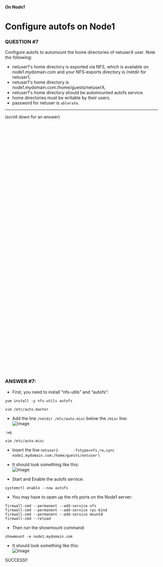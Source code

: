 ***On Node1***
# Configure autofs on Node1

### QUESTION #7
Configure autofs to automount the home directories of netuserX user. Note the following: 
- netuser1's home directory is exported via NFS, which is available on node1.mydomain.com and your NFS-exports directory is /netdir for netuser1, 
- netuser1's home directory is node1.mydomain.com:/home/guests/netuserX, 
- netuser1's home directory should be automounted autofs service. 
- home directories must be writable by their users. 
- password for netuser is ```ablerate```. 
 

***
(scroll down for an answer)

<br/><br/><br/><br/><br/><br/><br/><br/><br/><br/><br/><br/><br/><br/><br/><br/><br/><br/><br/><br/><br/><br/><br/><br/>
<br/><br/><br/><br/><br/><br/><br/><br/><br/><br/><br/><br/><br/><br/><br/><br/><br/><br/><br/><br/><br/><br/><br/><br/>

### ANSWER #7:

* First, you need to install “nfs-utils” and “autofs”:

```
yum install -y nfs-utils autofs
```
```
vim /etc/auto.master
```
* Add the line ```/netdir /etc/auto.misc``` below the ```/misc``` line: \
![image](https://github.com/RedHatRanger/rhcsa9vagrant/assets/90477448/e0b9c51f-9e0a-483f-b054-12efac7280aa)
```
:wq
```
```
vim /etc/auto.misc
```
* Insert the line ```netuser1       -fstype=nfs,rw,sync     node1.mydomain.com:/home/guests/netuser``` \
* It should look something like this: \
![image](https://github.com/RedHatRanger/rhcsa9vagrant/assets/90477448/b800a31c-9c7d-4837-b1cf-befe10b2feb5)

* Start and Enable the autofs service:
```
systemctl enable --now autofs
```

* You may have to open up the nfs ports on the Node1 server:
```
firewall-cmd --permanent --add-service nfs
firewall-cmd --permanent --add-service rpc-bind
firewall-cmd --permanent --add-service mountd
firewall-cmd --reload
``` 

* Then run the showmount command:
```
showmount -e node1.mydomain.com
```
* It should look something like this: \
![image](https://github.com/RedHatRanger/rhcsa9vagrant/assets/90477448/4298cc9c-c7be-49d5-86ab-149c92cf2da2)


SUCCESS!!
   
